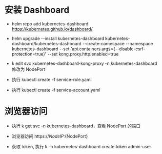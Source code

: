 # 安装 Dashboard

- helm repo add kubernetes-dashboard https://kubernetes.github.io/dashboard/

- helm upgrade --install kubernetes-dashboard kubernetes-dashboard/kubernetes-dashboard --create-namespace --namespace kubernetes-dashboard --set 'api.containers.args={--disable-csrf-protection=true}' --set kong.proxy.http.enabled=true

- k edit svc kubernetes-dashboard-kong-proxy  -n kubernetes-dashboard   修改为 NodePort

- 执行 kubectl create -f service-role.yaml

- 执行 kubectl create -f service-account.yaml

# 浏览器访问

- 执行 k get svc -n kubernetes-dashboard，查看 NodePort 的端口 

- 浏览器访问 https://${NodeIP}:${NodePort}

- 获取 token, 执行 k -n kubernetes-dashboard create token admin-user




